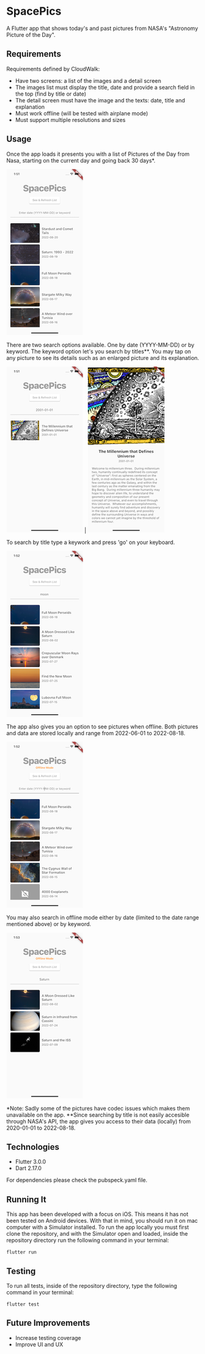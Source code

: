 # SpacePics

A Flutter app that shows today's and past pictures from NASA's "Astronomy Picture of the Day".

## Requirements

Requirements defined by CloudWalk:

- Have two screens: a list of the images and a detail screen
- The images list must display the title, date and provide a search field in the top (find by title or date)
- The detail screen must have the image and the texts: date, title and explanation
- Must work offline (will be tested with airplane mode)
- Must support multiple resolutions and sizes

## Usage

Once the app loads it presents you with a list of Pictures of the Day from Nasa, starting on the current day and going back 30 days*. 

![Home Screen](/documents/screenshots/home.png) 

There are two search options available. One by date (YYYY-MM-DD) or by keyword. The keyword option let's you search by titles**. You may tap on any picture to see its details such as an enlarged picture and its explanation. 

![Search by Date](/documents/screenshots/search_by_date.png) | ![Detail Screen](/documents/screenshots/img_detail.png)

To search by title type a keywork and press 'go' on your keyboard.

![Search by Keyword](/documents/screenshots/search_by_keyword.png)

The app also gives you an option to see pictures when offline. Both pictures and data are stored locally and range from 2022-06-01 to 2022-08-18.

![Offline Mode](/documents/screenshots/home_offline.png)

You may also search in offline mode either by date (limited to the date range mentioned above) or by keyword. 

![Offline Search](/documents/screenshots/search_offline.png)

*Note: Sadly some of the pictures have codec issues which makes them unavailable on the app. 
**Since searching by title is not easily accesible through NASA's API, the app gives you access to their data (locally) from 2020-01-01 to 2022-08-18.

## Technologies

- Flutter 3.0.0
- Dart 2.17.0

For dependencies please check the pubspeck.yaml file.

## Running It

This app has been developed with a focus on iOS. This means it has not been tested on Android devices. With that in mind, you should run it on mac computer with a Simulator installed. To run the app locally you must first clone the repository, and with the Simulator open and loaded, inside the repository directory run the following command in your terminal:

```
flutter run
```

## Testing

To run all tests, inside of the repository directory, type the following command in your terminal:

```
flutter test
```

## Future Improvements

- Increase testing coverage
- Improve UI and UX




